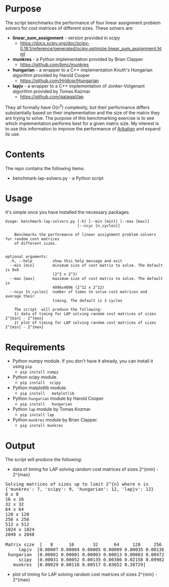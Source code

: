 # Purpose

The script benchmarks the performance of four linear assignment problem solvers
for cost matrices of different sizes.  These solvers are:

* **linear_sum_assignment** - version provided in scipy
  * https://docs.scipy.org/doc/scipy-0.18.1/reference/generated/scipy.optimize.linear_sum_assignment.html
* **munkres** - a Python implementation provided by Brian Clapper
    * https://github.com/bmc/munkres
* **hungarian** - a wrapper to a C++ implementation Knuth's Hungarian algorithm provided by Harold Cooper
  * https://github.com/Hrldcpr/Hungarian
* **lapjv** - a wrapper to a C++ implementation of Jonker-Volgenant algorithm provided by Tomas Kazmar
  * https://github.com/gatagat/lap

They all formally have O(n<sup>3</sup>) complexity, but their performance differs substantially based on their implementation and the size of the matrix they are trying to solve. The purpose of this benchmarking exercise is to see which implementation performs best for a given matrix size. My interest is to use this information to improve the performance of [Arbalign](https://github.com/gatagat/lap) and expand its use.

# Contents
The repo contains the following items:
* benchmark-lap-solvers.py - a Python script

# Usage
It's simple once you have installed the necessary packages.

```
Usage: benchmark-lap-solvers.py [-h] [--min [min]] [--max [max]]
                                [--ncyc [n_cycles]]

    Benchmarks the performance of linear assignment problem solvers for random cost matrices
    of different sizes.


optional arguments:
  -h, --help         show this help message and exit
  --min [min]        minimum size of cost matrix to solve. The default is 8x8
                     (2^3 x 2^3)
  --max [max]        maximum size of cost matrix to solve. The default is
                     4096x4096 (2^12 x 2^12)
  --ncyc [n_cycles]  number of times to solve cost matrices and average their
                     timing. The default is 3 cycles

    The script  will produce the following:
    1) data of timing for LAP solving random cost matrices of sizes 2^{min} - 2^{max}
    2) plot of timing for LAP solving random cost matrices of sizes 2^{min} - 2^{max}
```

# Requirements
* Python numpy module. If you don't have it already, you can install it using `pip`
  * `pip install numpy`
* Python scipy module.
  * `pip install  scipy`
* Python matplotlib module.
  * `pip install   matplotlib`
* Python `hungarian` module by Harold Cooper.
  * `pip install   hungarian`
* Python `lap` module by Tomas Kozmar.
  * `pip install lap`
* Python `munkres` module by Brian Clapper.
    * `pip install munkres`

# Output
The script  will produce the following:
* data of timing for LAP solving random cost matrices of sizes 2^{min} - 2^{max}

<pre>
Solving matrices of sizes up to limit 2^{n} where n is
{'munkres': 7, 'scipy': 9, 'hungarian': 12, 'lapjv': 12}
8 x 8
16 x 16
32 x 32
64 x 64
128 x 128
256 x 256
512 x 512
1024 x 1024
2048 x 2048

Matrix size  [   8      16       32      64     128     256     512     1024    2048]
     lapjv  [0.00007 0.00004 0.00005 0.00009 0.00035 0.00136 0.01013 0.06211 0.19604]
 hungarian  [0.00001 0.00001 0.00003 0.00013 0.00083 0.00472 0.03273 0.22168 1.69292]
     scipy  [0.00031 0.00052 0.00135 0.00386 0.02158 0.09982 1.11753]
   munkres  [0.00029 0.00118 0.00517 0.03652 0.28729]
</pre>

* plot of timing for LAP solving random cost matrices of sizes 2^{min} - 2^{max}
